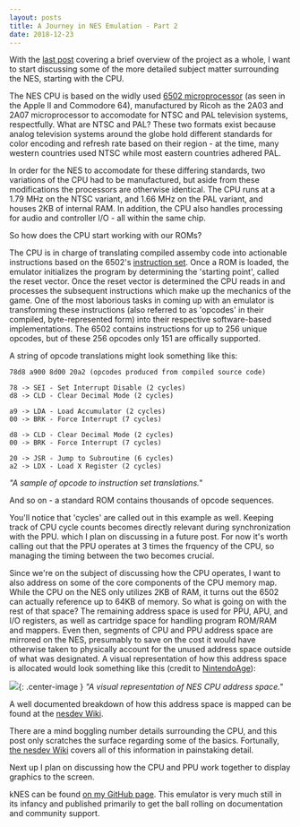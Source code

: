 ```yaml
---
layout: posts
title: A Journey in NES Emulation - Part 2
date: 2018-12-23
---
```


With the [last post](https://chadramsey.github.io/nes-emulation-two/) covering a brief overview of the project as a whole, I want to start discussing some of the more detailed subject matter surrounding the NES, starting with the CPU. 

The NES CPU is based on the widly used [6502 microprocessor](https://en.wikipedia.org/wiki/MOS_Technology_6502) (as seen in the Apple II and Commodore 64), manufactured by Ricoh as the 2A03 and 2A07 microprocessor to accomodate for NTSC and PAL television systems, respectfully. What are NTSC and PAL? These two formats exist because analog television systems around the globe hold different standards for color encoding and refresh rate based on their region - at the time, many western countries used NTSC while most eastern countries adhered PAL. 

In order for the NES to accomodate for these differing standards, two variations of the CPU had to be manufactured, but aside from these modifications the processors are otherwise identical. The CPU runs at a 1.79 MHz on the NTSC variant, and 1.66 MHz on the PAL variant, and houses 2KB of internal RAM. In addition, the CPU also handles processing for audio and controller I/O - all within the same chip.

So how does the CPU start working with our ROMs?

The CPU is in charge of translating compiled assemby code into actionable instructions based on the 6502's [instruction set](http://obelisk.me.uk/6502/reference.html). Once a ROM is loaded, the emulator initializes the program by determining the 'starting point', called the reset vector. Once the reset vector is determined the CPU reads in and processes the subsequent instructions which make up the mechanics of the game. One of the most laborious tasks in coming up with an emulator is transforming these instructions (also referred to as 'opcodes' in their compiled, byte-represented form) into their respective software-based implementations. The 6502 contains instructions for up to 256 unique opcodes, but of these 256 opcodes only 151 are offically supported.

A string of opcode translations might look something like this:

```
78d8 a900 8d00 20a2 (opcodes produced from compiled source code)

78 -> SEI - Set Interrupt Disable (2 cycles)
d8 -> CLD - Clear Decimal Mode (2 cycles)

a9 -> LDA - Load Accumulator (2 cycles)
00 -> BRK - Force Interrupt (7 cycles)

d8 -> CLD - Clear Decimal Mode (2 cycles)
00 -> BRK - Force Interrupt (7 cycles)

20 -> JSR - Jump to Subroutine (6 cycles)
a2 -> LDX - Load X Register (2 cycles)
```
*"A sample of opcode to instruction set translations."*

And so on - a standard ROM contains thousands of opcode sequences.

You'll notice that 'cycles' are called out in this example as well. Keeping track of CPU cycle counts becomes directly relevant during synchronization with the PPU. which I plan on discussing in a future post. For now it's worth calling out that the PPU operates at 3 times the frquency of the CPU, so managing the timing between the two becomes crucial.

Since we're on the subject of discussing how the CPU operates, I want to also address on some of the core components of the CPU memory map. While the CPU on the NES only utilizes 2KB of RAM, it turns out the 6502 can actually reference up to 64KB of memory. So what is going on with the rest of that space? The remaining address space is used for PPU, APU, and I/O registers, as well as cartridge space for handling program ROM/RAM and mappers. Even then, segments of CPU and PPU address space are mirrored on the NES, presumably to save on the cost it would have otherwise taken to physically account for the unused address space outside of what was designated. A visual representation of how this address space is allocated would look something like this (credit to [NintendoAge](http://nintendoage.com/forum/messageview.cfm?catid=22&threadid=4291)):

![](https://chadramsey.github.io/assets/images/2018/nes-emu-three.png){: .center-image }
*"A visual representation of NES CPU address space."*

A well documented breakdown of how this address space is mapped can be found at the [nesdev Wiki](https://wiki.nesdev.com/w/index.php/CPU_memory_map). 

There are a mind boggling number details surrounding the CPU, and this post only scratches the surface regarding some of the basics. Fortunally, [the nesdev Wiki](https://wiki.nesdev.com/w/index.php/CPU#Sections) covers all of this information in painstaking detail.

Next up I plan on discussing how the CPU and PPU work together to display graphics to the screen.

kNES can be found [on my GitHub page](https://github.com/chadramsey/knes). 
This emulator is very much still in its infancy and published primarily to 
get the ball rolling on documentation and community support.